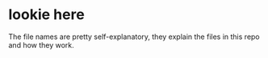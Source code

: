 # lookie here
The file names are pretty self-explanatory, they explain the files in this repo and how they work.